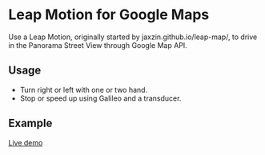 Leap Motion for Google Maps
==

Use a Leap Motion, originally started by jaxzin.github.io/leap-map/, to drive in the Panorama Street View through Google Map API.


Usage
------
* Turn right or left with one or two hand.
* Stop or speed up using Galileo and a transducer.

Example
------
[Live demo](http://hup128.github.com/leap-map/)
